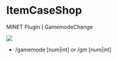# ItemCaseShop
MINET Plugin | GamemodeChange

![](https://github.com/bl-3an-devGamemodeChange/blob/main/gamemode.PNG)

- /gamemode [num|int] or /gm [num|int]
